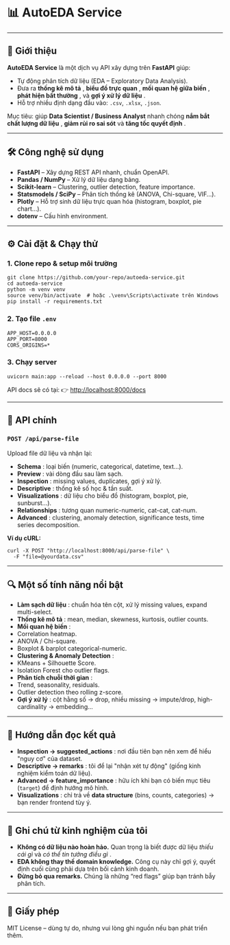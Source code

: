 # 📊 AutoEDA Service

---

## 🚀 Giới thiệu

**AutoEDA Service** là một dịch vụ API xây dựng trên **FastAPI** giúp:

- Tự động phân tích dữ liệu (EDA – Exploratory Data Analysis).
- Đưa ra **thống kê mô tả** , **biểu đồ trực quan** , **mối quan hệ giữa biến** , **phát hiện bất thường** , và **gợi ý xử lý dữ liệu** .
- Hỗ trợ nhiều định dạng đầu vào: `.csv`, `.xlsx`, `.json`.

Mục tiêu: giúp **Data Scientist / Business Analyst** nhanh chóng **nắm bắt chất lượng dữ liệu** , **giảm rủi ro sai sót** và **tăng tốc quyết định** .

---

## 🛠️ Công nghệ sử dụng

- **FastAPI** – Xây dựng REST API nhanh, chuẩn OpenAPI.
- **Pandas / NumPy** – Xử lý dữ liệu dạng bảng.
- **Scikit-learn** – Clustering, outlier detection, feature importance.
- **Statsmodels / SciPy** – Phân tích thống kê (ANOVA, Chi-square, VIF…).
- **Plotly** – Hỗ trợ sinh dữ liệu trực quan hóa (histogram, boxplot, pie chart…).
- **dotenv** – Cấu hình environment.

---

## ⚙️ Cài đặt & Chạy thử

### 1. Clone repo & setup môi trường

<pre class="overflow-visible!" data-start="1490" data-end="1701"><div class="contain-inline-size rounded-2xl relative bg-token-sidebar-surface-primary"><div class="sticky top-9"><div class="absolute end-0 bottom-0 flex h-9 items-center pe-2"><div class="bg-token-bg-elevated-secondary text-token-text-secondary flex items-center gap-4 rounded-sm px-2 font-sans text-xs"></div></div></div><div class="overflow-y-auto p-4" dir="ltr"><code class="whitespace-pre! language-bash"><span><span>git </span><span>clone</span><span> https://github.com/your-repo/autoeda-service.git
</span><span>cd</span><span> autoeda-service
python -m venv venv
</span><span>source</span><span> venv/bin/activate  </span><span># hoặc .\venv\Scripts\activate trên Windows</span><span>
pip install -r requirements.txt
</span></span></code></div></div></pre>

### 2. Tạo file `.env`

<pre class="overflow-visible!" data-start="1726" data-end="1782"><div class="contain-inline-size rounded-2xl relative bg-token-sidebar-surface-primary"><div class="sticky top-9"><div class="absolute end-0 bottom-0 flex h-9 items-center pe-2"><div class="bg-token-bg-elevated-secondary text-token-text-secondary flex items-center gap-4 rounded-sm px-2 font-sans text-xs"></div></div></div><div class="overflow-y-auto p-4" dir="ltr"><code class="whitespace-pre! language-env"><span>APP_HOST=0.0.0.0
APP_PORT=8000
CORS_ORIGINS=*
</span></code></div></div></pre>

### 3. Chạy server

<pre class="overflow-visible!" data-start="1803" data-end="1879"><div class="contain-inline-size rounded-2xl relative bg-token-sidebar-surface-primary"><div class="sticky top-9"><div class="absolute end-0 bottom-0 flex h-9 items-center pe-2"><div class="bg-token-bg-elevated-secondary text-token-text-secondary flex items-center gap-4 rounded-sm px-2 font-sans text-xs"></div></div></div><div class="overflow-y-auto p-4" dir="ltr"><code class="whitespace-pre! language-bash"><span><span>uvicorn main:app --reload --host 0.0.0.0 --port 8000
</span></span></code></div></div></pre>

API docs sẽ có tại: 👉 [http://localhost:8000/docs](http://localhost:8000/docs)

---

## 📂 API chính

### `POST /api/parse-file`

Upload file dữ liệu và nhận lại:

- **Schema** : loại biến (numeric, categorical, datetime, text…).
- **Preview** : vài dòng đầu sau làm sạch.
- **Inspection** : missing values, duplicates, gợi ý xử lý.
- **Descriptive** : thống kê số học & tần suất.
- **Visualizations** : dữ liệu cho biểu đồ (histogram, boxplot, pie, sunburst…).
- **Relationships** : tương quan numeric-numeric, cat-cat, cat-num.
- **Advanced** : clustering, anomaly detection, significance tests, time series decomposition.

**Ví dụ cURL:**

<pre class="overflow-visible!" data-start="2515" data-end="2606"><div class="contain-inline-size rounded-2xl relative bg-token-sidebar-surface-primary"><div class="sticky top-9"><div class="absolute end-0 bottom-0 flex h-9 items-center pe-2"><div class="bg-token-bg-elevated-secondary text-token-text-secondary flex items-center gap-4 rounded-sm px-2 font-sans text-xs"></div></div></div><div class="overflow-y-auto p-4" dir="ltr"><code class="whitespace-pre! language-bash"><span><span>curl -X POST </span><span>"http://localhost:8000/api/parse-file"</span><span> \
  -F </span><span>"file=@yourdata.csv"</span><span>
</span></span></code></div></div></pre>

---

## 🔍 Một số tính năng nổi bật

- **Làm sạch dữ liệu** : chuẩn hóa tên cột, xử lý missing values, expand multi-select.
- **Thống kê mô tả** : mean, median, skewness, kurtosis, outlier counts.
- **Mối quan hệ biến** :
- Correlation heatmap.
- ANOVA / Chi-square.
- Boxplot & barplot categorical-numeric.
- **Clustering & Anomaly Detection** :
- KMeans + Silhouette Score.
- Isolation Forest cho outlier flags.
- **Phân tích chuỗi thời gian** :
- Trend, seasonality, residuals.
- Outlier detection theo rolling z-score.
- **Gợi ý xử lý** : cột hằng số → drop, nhiều missing → impute/drop, high-cardinality → embedding…

---

## 🧭 Hướng dẫn đọc kết quả

- **Inspection → suggested_actions** : nơi đầu tiên bạn nên xem để hiểu "nguy cơ" của dataset.
- **Descriptive → remarks** : tôi để lại "nhận xét tự động" (giống kinh nghiệm kiểm toán dữ liệu).
- **Advanced → feature_importance** : hữu ích khi bạn có biến mục tiêu (`target`) để định hướng mô hình.
- **Visualizations** : chỉ trả về **data structure** (bins, counts, categories) → bạn render frontend tùy ý.

---

## 📌 Ghi chú từ kinh nghiệm của tôi

- **Không có dữ liệu nào hoàn hảo.** Quan trọng là biết được dữ liệu _thiếu cái gì_ và _có thể tin tưởng điều gì_ .
- **EDA không thay thế domain knowledge.** Công cụ này chỉ gợi ý, quyết định cuối cùng phải dựa trên bối cảnh kinh doanh.
- **Đừng bỏ qua remarks.** Chúng là những “red flags” giúp bạn tránh bẫy phân tích.

---

## 📜 Giấy phép

MIT License – dùng tự do, nhưng vui lòng ghi nguồn nếu bạn phát triển thêm.
